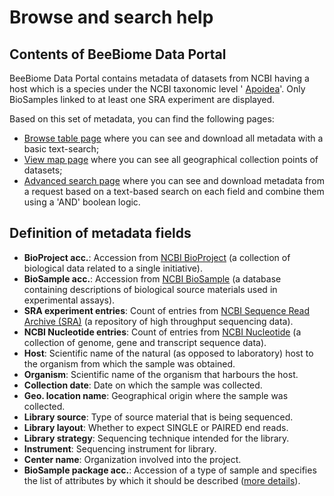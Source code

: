 # Browse and search help

## Contents of BeeBiome Data Portal

BeeBiome Data Portal contains metadata of datasets from NCBI having a host which is a species under the NCBI taxonomic level '
[Apoidea](https://www.ncbi.nlm.nih.gov/Taxonomy/Browser/wwwtax.cgi?id=34735)'. Only BioSamples linked to at least one SRA experiment are displayed.

Based on this set of metadata, you can find the following pages:

* [Browse table page](/browse/table) where you can see and download all metadata with a basic text-search;
* [View map page](/browse/map) where you can see all geographical collection points of datasets;
* [Advanced search page](/search) where you can see and download metadata from a request based on a text-based search on each field and combine them using a 'AND' boolean logic.

## Definition of metadata fields
* **BioProject acc.**: Accession from [NCBI BioProject](https://www.ncbi.nlm.nih.gov/bioproject) (a collection of biological data related to a single initiative).
* **BioSample acc.**: Accession from [NCBI BioSample](https://www.ncbi.nlm.nih.gov/biosample) (a database containing descriptions of biological source materials used in experimental assays).
* **SRA experiment entries**: Count of entries from [NCBI Sequence Read Archive (SRA)](https://www.ncbi.nlm.nih.gov/sra) (a repository of high throughput sequencing data).
* **NCBI Nucleotide entries**: Count of entries from [NCBI Nucleotide](https://www.ncbi.nlm.nih.gov/nucleotide) (a collection of genome, gene and transcript sequence data).
* **Host**: Scientific name of the natural (as opposed to laboratory) host to the organism from which the sample was obtained.
* **Organism**: Scientific name of the organism that harbours the host.
* **Collection date**: Date on which the sample was collected.
* **Geo. location name**: Geographical origin where the sample was collected.
* **Library source**: Type of source material that is being sequenced.
* **Library layout**: Whether to expect SINGLE or PAIRED end reads.
* **Library strategy**: Sequencing technique intended for the library.
* **Instrument**: Sequencing instrument for library.
* **Center name**: Organization involved into the project.
* **BioSample package acc.**: Accession of a type of sample and specifies the list of attributes by which it should be described ([more details](https://www.ncbi.nlm.nih.gov/biosample/docs/packages/)).
